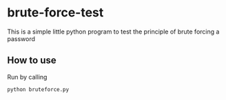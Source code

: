 # brute-force-test

This is a simple little python program to test the principle of brute forcing a password

## How to use

Run by calling
```console
python bruteforce.py
```
